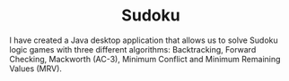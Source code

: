 <center><h1>Sudoku</h1></center>
<p>I have created a Java desktop application that allows us to solve Sudoku logic games with three different algorithms: Backtracking, Forward Checking, Mackworth (AC-3), Minimum Conflict and Minimum Remaining Values (MRV).</p>


